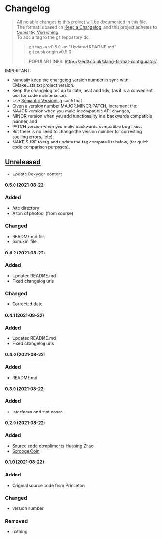 # Changelog
> All notable changes to this project will be documented in this file.</br>
The format is based on [Keep a Changelog](https://keepachangelog.com/en/1.0.0/), and this project adheres to [Semantic Versioning](https://semver.org/spec/v2.0.0.html).</br>
> To add a tag to the git repository do:
> > git tag -a v0.5.0 -m "Updated README.md"</br>
> > git push origin v0.5.0
> >
>
> > POPULAR LINKS:
> https://zed0.co.uk/clang-format-configurator/
>

IMPORTANT: 
- Manually keep the changelog version number in sync with CMakeLists.txt project version.<br>
- Keep the changelog.md up to date, neat and tidy, (as it is a convenient tool for code maintenance).<br>
- Use [Semantic Versioning](https://semver.org/spec/v2.0.0.html) such that<br>
- Given a version number MAJOR.MINOR.PATCH, increment the:<br>
- MAJOR version when you make incompatible API changes,<br>
- MINOR version when you add functionality in a backwards compatible manner, and<br>
- PATCH version when you make backwards compatible bug fixes. <br>
- But there is no need to change the version number for correcting spelling errors, (etc).<br>
- MAKE SURE to tag and update the tag compare list below, (for quick code comparison purposes).<br>

## [Unreleased]
- Update Doxygen content

#### 0.5.0 (2021-08-22)
### Added
- /etc directory
- A ton of photod, (from course)
### Changed
- README.md file
- pom.xml file

#### 0.4.2 (2021-08-22)
### Added
- Updated README.md
- Fixed changelog urls
### Changed
- Corrected date

#### 0.4.1 (2021-08-22)
### Added
- Updated README.md
- Fixed changelog urls

#### 0.4.0 (2021-08-22)
### Added
- README.md

#### 0.3.0 (2021-08-22)
### Added
- Interfaces and test cases

#### 0.2.0 (2021-08-22)
### Added
- Source code compliments Huabing Zhao
- [Scrooge Coin](https://medium.com/@zhaohuabing/scrooge-coin-c1d1d1e9fd00)

#### 0.1.0 (2021-08-22)
### Added
- Original source code from Princeton

### Changed
- version number

### Removed
- nothing

[Unreleased]: https://github.com/perriera/CoureraBitcoin/compare/v0.5.0..HEAD
[0.5.0]: https://github.com/perriera/CoureraBitcoin/compare/v0.4.2...v0.5.0
[0.4.2]: https://github.com/perriera/CoureraBitcoin/compare/v0.4.1...v0.4.2
[0.4.1]: https://github.com/perriera/CoureraBitcoin/compare/v0.4.0...v0.4.1
[0.4.0]: https://github.com/perriera/CoureraBitcoin/compare/v0.3.0...v0.4.0
[0.3.0]: https://github.com/perriera/CoureraBitcoin/compare/v0.3.0...v0.4.0
[0.2.0]: https://medium.com/@zhaohuabing/scrooge-coin-c1d1d1e9fd00
[0.1.0]: https://www.coursera.org/learn/cryptocurrency/home/welcome
